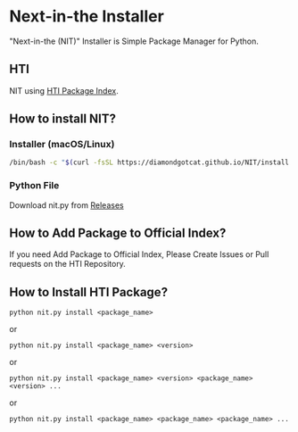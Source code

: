 # Next-in-the Installer
"Next-in-the (NIT)" Installer is Simple Package Manager for Python.

## HTI
NIT using [HTI Package Index](https://github.com/DiamondGotCat/HTI).

## How to install NIT?

### Installer (macOS/Linux)
```bash
/bin/bash -c "$(curl -fsSL https://diamondgotcat.github.io/NIT/install.sh)"
```

### Python File
Download nit.py from [Releases](https://github.com/DiamondGotCat/NIT/releases)

## How to Add Package to Official Index?
If you need Add Package to Official Index, Please Create Issues or Pull requests on the HTI Repository.

## How to Install HTI Package?
```
python nit.py install <package_name>
```
or
```
python nit.py install <package_name> <version>
```
or
```
python nit.py install <package_name> <version> <package_name> <version> ...
```
or
```
python nit.py install <package_name> <package_name> <package_name> ...
```
